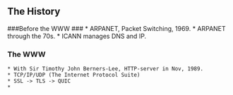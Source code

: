 ## The History ##
###Before the WWW ###
    * ARPANET, Packet Switching, 1969.
    * ARPANET through the 70s.
    * ICANN manages DNS and IP.

### The WWW ###
    * With Sir Timothy John Berners-Lee, HTTP-server in Nov, 1989.
    * TCP/IP/UDP (The Internet Protocol Suite)
    * SSL -> TLS -> QUIC
    * 

